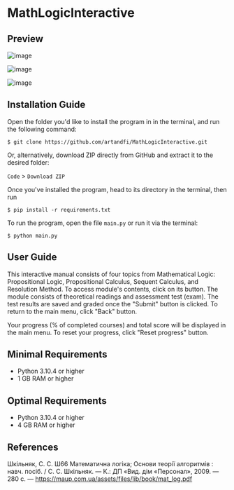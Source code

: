 # MathLogicInteractive

## Preview

![image](https://github.com/artandfi/MathLogicInteractive/assets/28676554/aae6a53d-6a65-402f-863e-160950b23af1)


![image](https://github.com/artandfi/MathLogicInteractive/assets/28676554/6090591e-1cac-4f43-9a52-33aa66dfcc4a)


![image](https://github.com/artandfi/MathLogicInteractive/assets/28676554/66caae6a-0556-4d15-898c-009a35865c37)


## Installation Guide
Open the folder you'd like to install the program in in the terminal, and run the following command:

``$ git clone https://github.com/artandfi/MathLogicInteractive.git``

Or, alternatively, download ZIP directly from GitHub and extract it to the desired folder:

``Code`` > ``Download ZIP``

Once you've installed the program, head to its directory in the terminal, then run

``$ pip install -r requirements.txt``

To run the program, open the file ``main.py`` or run it via the terminal:

``$ python main.py``

## User Guide
This interactive manual consists of four topics from Mathematical Logic: Propositional Logic, Propositional Calculus, Sequent Calculus, and Resolution Method.
To access module's contents, click on its button. The module consists of theoretical readings and assessment test (exam).
The test results are saved and graded once the "Submit" button is clicked. To return to the main menu, click "Back" button.

Your progress (% of completed courses) and total score will be displayed in the main menu. To reset your progress, click "Reset progress" button.

## Minimal Requirements
* Python 3.10.4 or higher
* 1 GB RAM or higher

## Optimal Requirements
* Python 3.10.4 or higher
* 4 GB RAM or higher

## References
Шкільняк, С. С. Ш66 Математична логіка; Основи теорії алгоритмів : навч. посіб. / С. С. Шкільняк. — К.: ДП «Вид. дім «Персонал», 2009. — 280 с. — https://maup.com.ua/assets/files/lib/book/mat_log.pdf
